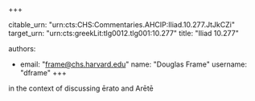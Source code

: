 +++


citable_urn: "urn:cts:CHS:Commentaries.AHCIP:Iliad.10.277.JtJkCZi"
target_urn: "urn:cts:greekLit:tlg0012.tlg001:10.277"
title: "Iliad 10.277"

authors:
- email: "frame@chs.harvard.edu"
  name: "Douglas Frame"
  username: "dframe"
+++

<p>in the context of discussing ērato and Arētē</p>